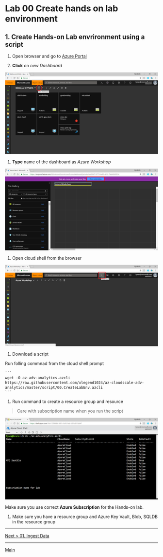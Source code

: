 # Lab 00 Create hands on lab environment

## 1. Create Hands-on Lab envrironment using a script

1. Open browser and go to [Azure Portal](https://portal.azure.com)

1. __Click__ on _new Dashboard_

![new dashboard](./images/00.01.png)

1. __Type__ name of the dashboard as _Azure Workshop_

![new dashboard](./images/00.02.png)

1. Open cloud shell from the browser

![cloudshell](./images/00.03.png)

1. Download a script

Run folling commnad from the cloud shell prompt

	```
	wget -O az-adv-analytics.azcli https://raw.githubusercontent.com/xlegend1024/az-cloudscale-adv-analytics/master/script/00.CreateLabEnv.azcli
	```

1. Run command to create a resource group and resource

> Care with subscription name when you run the script

![run script](./images/env01.01.png)

Make sure you use correct __Azure Subscription__ for the Hands-on lab.

1. Make sure you have a resource group and Azure Key Vault, Blob, SQLDB in the resource group

---
[Next > 01. Ingest Data](https://github.com/xlegend1024/az-cloudscale-adv-analytics/blob/master/01Ingest.md)

---
[Main](https://github.com/xlegend1024/az-cloudscale-adv-analytics/blob/master/README.md)
